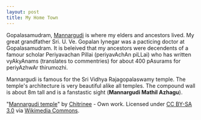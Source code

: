 ```yaml
---
layout: post
title: My Home Town
---
```


Gopalasamudram, [Mannargudi](http://en.wikipedia.org/wiki/Mannargudi) is where my elders and ancestors lived. My great grandfather Sri. U. Ve. Gopalan Iynegar was a pacticing doctor at Gopalasamudram. It is beleived that my ancestors were decendents of a famour scholar Periyavachan Pillai (periyavAchAn piLLai) who has written vyAkyAnams (translates to commentries) for about 400 pAsurams for periyAzhwAr thirumozhi. 

Mannargudi is famous for the Sri Vidhya Rajagopalaswamy temple. The temple's architecture is very beautiful alike all temples. The compound wall is about 8m tall and is a fanstastic sight (**Mannargudi Mathil Azhagu**). 

"<a href="http://commons.wikimedia.org/wiki/File:Mannargudi_temple.jpg#mediaviewer/File:Mannargudi_temple.jpg">Mannargudi temple</a>" by <a href="//commons.wikimedia.org/w/index.php?title=User:Chitrinee&amp;action=edit&amp;redlink=1" class="new" title="User:Chitrinee (page does not exist)">Chitrinee</a> - <span class="int-own-work">Own work</span>. Licensed under <a href="http://creativecommons.org/licenses/by-sa/3.0" title="Creative Commons Attribution-Share Alike 3.0">CC BY-SA 3.0</a> via <a href="//commons.wikimedia.org/wiki/">Wikimedia Commons</a>.
